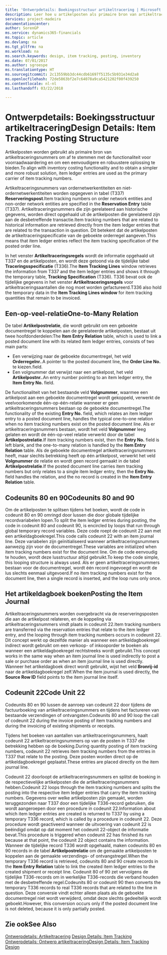 ```yaml
---
title: 'Ontwerpdetails: Boekingsstructuur artikeltracering | Microsoft Docs'
description: Leer hoe u artikelposten als primaire bron van artikeltraceringsnummers gebruikt.
services: project-madeira
documentationcenter: 
author: SorenGP
ms.service: dynamics365-financials
ms.topic: article
ms.devlang: na
ms.tgt_pltfrm: na
ms.workload: na
ms.search.keywords: design, item tracking, posting, inventory
ms.date: 07/01/2017
ms.author: sgroespe
ms.translationtype: HT
ms.sourcegitcommit: 2c13559bb3dc44cdb61697f5135c5b931e34d2a8
ms.openlocfilehash: 72de5863bf2e7c64078a9ca5421202f00f439250
ms.contentlocale: nl-nl
ms.lasthandoff: 03/22/2018

---
```

# <a name="design-details-item-tracking-posting-structure"></a><span data-ttu-id="fd110-103">Ontwerpdetails: Boekingsstructuur artikeltracering</span><span class="sxs-lookup"><span data-stu-id="fd110-103">Design Details: Item Tracking Posting Structure</span></span>
<span data-ttu-id="fd110-104">Artikelposten worden gebruikt als primaire bron van artikeltraceringsnummers om af te stemmen met de functionaliteit voor voorraadwaardering en om een eenvoudigere en robuustere oplossing te bieden.</span><span class="sxs-lookup"><span data-stu-id="fd110-104">To align with inventory costing functionality and to obtain a simpler and more robust solution, item ledger entries are used as the primary carrier of item tracking numbers.</span></span>  
  
<span data-ttu-id="fd110-105">Artikeltraceringsnummers van ordernetwerkentiteiten en niet-ordernetwerkentiteiten worden opgegeven in tabel (T337) **Reserveringspost**.</span><span class="sxs-lookup"><span data-stu-id="fd110-105">Item tracking numbers on order network entities and non-order network entities are specified in the **Reservation Entry** table (T337).</span></span> <span data-ttu-id="fd110-106">Artikeltraceringsnummers die zijn gerelateerd aan historische gegevens, worden direct opgehaald uit de artikelposten die gerelateerd zijn aan de desbetreffende transactie.</span><span class="sxs-lookup"><span data-stu-id="fd110-106">Item tracking numbers that are related to historical information are retrieved directly from the item ledger entries that are related to the transaction in question.</span></span> <span data-ttu-id="fd110-107">Dit betekent dat de artikelposten de artikeltraceringspecificatie van de geboekte orderregel aangeven.</span><span class="sxs-lookup"><span data-stu-id="fd110-107">This means that item ledger entries reflect the item tracking specification of the posted order line.</span></span>  
  
<span data-ttu-id="fd110-108">In het venster **Artikeltraceringsregels** wordt de informatie opgehaald uit T337 en de artikelposten, en wordt deze getoond via de tijdelijke tabel **Traceringsspecificatie** (T336).</span><span class="sxs-lookup"><span data-stu-id="fd110-108">The **Item Tracking Lines** window retrieves the information from T337 and the item ledger entries and shows it through the temporary table, **Tracking Specification** (T336).</span></span> <span data-ttu-id="fd110-109">T336 bevat ook de tijdelijke gegevens in het venster **Artikeltraceringsregels** voor artikeltraceringsaantallen die nog moet worden gefactureerd.</span><span class="sxs-lookup"><span data-stu-id="fd110-109">T336 also hold the temporary data in the **Item Tracking Lines window** for item tracking quantities that remain to be invoiced.</span></span>  
  
## <a name="one-to-many-relation"></a><span data-ttu-id="fd110-110">Een-op-veel-relatie</span><span class="sxs-lookup"><span data-stu-id="fd110-110">One-to-Many Relation</span></span>  
<span data-ttu-id="fd110-111">De tabel **Artikelpostrelatie**, die wordt gebruikt om een geboekte documentregel te koppelen aan de gerelateerde artikelposten, bestaat uit twee hoofdonderdelen:</span><span class="sxs-lookup"><span data-stu-id="fd110-111">The **Item Entry Relation** table, which is used to link a posted document line with its related item ledger entries, consists of two main parts:</span></span>  
  
* <span data-ttu-id="fd110-112">Een verwijzing naar de geboekte documentregel, het veld **Orderregelnr.**.</span><span class="sxs-lookup"><span data-stu-id="fd110-112">A pointer to the posted document line, the **Order Line No.**</span></span> <span data-ttu-id="fd110-113">te kiezen.</span><span class="sxs-lookup"><span data-stu-id="fd110-113">field.</span></span>  
* <span data-ttu-id="fd110-114">Een volgnummer dat verwijst naar een artikelpost, het veld **Artikelpostnr.**.</span><span class="sxs-lookup"><span data-stu-id="fd110-114">An entry number pointing to an item ledger entry, the **Item Entry No.** field.</span></span>  
  
<span data-ttu-id="fd110-115">De functionaliteit van het bestaande veld **Volgnummer**, waarmee een artikelpost aan een geboekte documentregel wordt gekoppeld, verwerkt de veelvoorkomende één-op-één-relatie wanneer er geen artikeltraceringsnummers bestaan op de geboekte documentregel.</span><span class="sxs-lookup"><span data-stu-id="fd110-115">The functionality of the existing **Entry No.** field, which relates an item ledger entry to a posted document line, handles the typical one-to-one relation when no item tracking numbers exist on the posted document line.</span></span> <span data-ttu-id="fd110-116">Als er artikeltraceringsnummers bestaan, wordt het veld **Volgnummer** leeg gelaten en wordt de één-op-veel relatie verwerkt door de tabel **Artikelpostrelatie**.</span><span class="sxs-lookup"><span data-stu-id="fd110-116">If item tracking numbers exist, then the **Entry No.** field is left blank, and the one-to-many relation is handled by the **Item Entry Relation** table.</span></span> <span data-ttu-id="fd110-117">Als de geboekte documentregel artikeltraceringsnummers heeft, maar slechts betrekking heeft op één artikelpost, verwerkt het veld **Volgnummer** de relatie en wordt geen record gemaakt in de tabel **Artikelpostrelatie**.</span><span class="sxs-lookup"><span data-stu-id="fd110-117">If the posted document line carries item tracking numbers but only relates to a single item ledger entry, then the **Entry No.** field handles the relation, and the no record is created in the **Item Entry Relation** table.</span></span>  
  
## <a name="codeunits-80-and-90"></a><span data-ttu-id="fd110-118">Codeunits 80 en 90</span><span class="sxs-lookup"><span data-stu-id="fd110-118">Codeunits 80 and 90</span></span>  
<span data-ttu-id="fd110-119">Om de artikelposten te splitsen tijdens het boeken, wordt de code in codeunit 80 en 90 omringd door lussen die door globale tijdelijke recordvariabelen lopen.</span><span class="sxs-lookup"><span data-stu-id="fd110-119">To split the item ledger entries during posting, the code in codeunit 80 and codeunit 90, is encircled by loops that run through global temporary record variables.</span></span> <span data-ttu-id="fd110-120">Deze code roept de codeunit 22 aan met een artikeldagboekregel.</span><span class="sxs-lookup"><span data-stu-id="fd110-120">This code calls codeunit 22 with an item journal line.</span></span> <span data-ttu-id="fd110-121">Deze variabelen zijn geïnitialiseerd wanneer artikeltraceringsnummers aanwezig zijn voor de documentregel.</span><span class="sxs-lookup"><span data-stu-id="fd110-121">These variables are initialized when item tracking numbers exist for the document line.</span></span> <span data-ttu-id="fd110-122">Om de code eenvoudig te houden, wordt deze lusstructuur altijd gebruikt.</span><span class="sxs-lookup"><span data-stu-id="fd110-122">To keep the code simple, this looping structure is always used.</span></span> <span data-ttu-id="fd110-123">Als er geen artikeltraceringsnummers bestaan voor de documentregel, wordt één record ingevoegd en wordt de lus slechts eenmaal uitgevoerd.</span><span class="sxs-lookup"><span data-stu-id="fd110-123">If no item tracking numbers exist for the document line, then a single record is inserted, and the loop runs only once.</span></span>  
  
## <a name="posting-the-item-journal"></a><span data-ttu-id="fd110-124">Het artikeldagboek boeken</span><span class="sxs-lookup"><span data-stu-id="fd110-124">Posting the Item Journal</span></span>  
<span data-ttu-id="fd110-125">Artikeltraceringsnummers worden overgebracht via de reserveringsposten die aan de artikelpost relateren, en de koppeling via artikeltraceringsnummers vindt plaats in codeunit 22.</span><span class="sxs-lookup"><span data-stu-id="fd110-125">Item tracking numbers are transferred via the reservation entries that relate to the item ledger entry, and the looping through item tracking numbers occurs in codeunit 22.</span></span> <span data-ttu-id="fd110-126">Dit concept werkt op dezelfde manier als wanneer een artikeldagboekregel indirect wordt gebruikt om een verkoop- of inkooporder te boeken als wanneer een artikeldagboekregel rechtstreeks wordt gebruikt.</span><span class="sxs-lookup"><span data-stu-id="fd110-126">This concept works in the same way when an item journal line is used indirectly to post a sale or purchase order as when an item journal line is used directly.</span></span> <span data-ttu-id="fd110-127">Wanneer het artikeldagboek direct wordt gebruikt, wijst het veld **Bronrij-id** naar de artikeldagboekregel zelf.</span><span class="sxs-lookup"><span data-stu-id="fd110-127">When the item journal is used directly, the **Source Row ID** field points to the item journal line itself.</span></span>  
  
## <a name="code-unit-22"></a><span data-ttu-id="fd110-128">Codeunit 22</span><span class="sxs-lookup"><span data-stu-id="fd110-128">Code Unit 22</span></span>  
<span data-ttu-id="fd110-129">Codeunits 80 en 90 lussen de aanroep van codeunit 22 door tijdens de factuurboeking van artikeltraceringsnummers en tijdens het factureren van bestaande verzendingen of ontvangsten.</span><span class="sxs-lookup"><span data-stu-id="fd110-129">Codeunits 80 and 90 loop the call of codeunit 22 during the invoice posting of item tracking numbers and during the invoicing of existing shipments or receipts.</span></span>  
  
<span data-ttu-id="fd110-130">Tijdens het boeken van aantallen van artikeltraceringsnummers, haalt codeunit 22 artikeltraceringsnummers op van de posten in T337 die betrekking hebben op de boeking.</span><span class="sxs-lookup"><span data-stu-id="fd110-130">During quantity posting of item tracking numbers, codeunit 22 retrieves item tracking numbers from the entries in T337 that relate to the posting.</span></span> <span data-ttu-id="fd110-131">Deze posten worden direct op de artikeldagboekregel geplaatst.</span><span class="sxs-lookup"><span data-stu-id="fd110-131">These entries are placed directly on the item journal line.</span></span>  
  
<span data-ttu-id="fd110-132">Codeunit 22 doorloopt de artikeltraceringsnummers en splitst de boeking in de respectievelijke artikelposten die de artikeltraceringsnummers hebben.</span><span class="sxs-lookup"><span data-stu-id="fd110-132">Codeunit 22 loops through the item tracking numbers and splits the posting into the respective item ledger entries that carry the item tracking numbers.</span></span> <span data-ttu-id="fd110-133">Gegevens over welke artikelposten zijn gemaakt, worden teruggezonden naar T337 door een tijdelijke T336-record gebruiken, die wordt aangeroepen door een procedure in codeunit 22.</span><span class="sxs-lookup"><span data-stu-id="fd110-133">Information about which item ledger entries are created is returned to T337 by using a temporary T336 record, which is called by a procedure in codeunit 22.</span></span> <span data-ttu-id="fd110-134">Deze procedure wordt geactiveerd wanneer de uitvoering van codeunit 22 is beëindigd omdat op dat moment het codeunit 22-object de informatie bevat.</span><span class="sxs-lookup"><span data-stu-id="fd110-134">This procedure is triggered when codeunit 22 has finished its run because at that point, the codeunit 22 object contains the information.</span></span> <span data-ttu-id="fd110-135">Wanneer de tijdelijke record T336 wordt opgehaald, maken codeunits 80 en 90 records in de tabel **Artikelpostrelatie** om de gemaakte artikelposten te koppelen aan de gemaakte verzendings- of ontvangstregel.</span><span class="sxs-lookup"><span data-stu-id="fd110-135">When the temporary T336 record is retrieved, codeunits 80 and 90 create records in the **Item Entry Relation** table to link the created item ledger entries to the created shipment or receipt line.</span></span> <span data-ttu-id="fd110-136">Codeunit 80 of 90 zet vervolgens de tijdelijke T336-records om in werkelijke T336-records die verband houden met de desbetreffende regel.</span><span class="sxs-lookup"><span data-stu-id="fd110-136">Codeunits 80 or codeunit 90 then converts the temporary T336 records to real T336 records that are related to the line in question.</span></span> <span data-ttu-id="fd110-137">Deze conversie vindt echter alleen plaats als de geboekte documentregel niet wordt verwijderd, omdat deze slechts gedeeltelijk wordt geboekt.</span><span class="sxs-lookup"><span data-stu-id="fd110-137">However, this conversion occurs only if the posted document line is not deleted, because it is only partially posted.</span></span>  
  
## <a name="see-also"></a><span data-ttu-id="fd110-138">Zie ook</span><span class="sxs-lookup"><span data-stu-id="fd110-138">See Also</span></span>  
<span data-ttu-id="fd110-139">[Ontwerpdetails: Artikeltracering](design-details-item-tracking.md) </span><span class="sxs-lookup"><span data-stu-id="fd110-139">[Design Details: Item Tracking](design-details-item-tracking.md) </span></span>  
[<span data-ttu-id="fd110-140">Ontwerpdetails: Ontwerp artikeltracering</span><span class="sxs-lookup"><span data-stu-id="fd110-140">Design Details: Item Tracking Design</span></span>](design-details-item-tracking-design.md)
